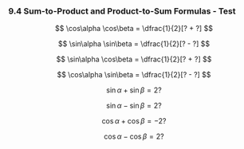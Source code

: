 ### 9.4 Sum-to-Product and Product-to-Sum Formulas - Test

$$
\cos\alpha \cos\beta = \dfrac{1}{2}[? + ?]
$$

$$
\sin\alpha \sin\beta = \dfrac{1}{2}[? - ?]
$$

$$
\sin\alpha \cos\beta = \dfrac{1}{2}[? + ?]
$$

$$
\cos\alpha \sin\beta = \dfrac{1}{2}[? - ?]
$$

$$
\sin\alpha + \sin\beta = 2?
$$


$$
\sin\alpha - \sin\beta = 2?
$$

$$
\cos\alpha + \cos\beta = -2?
$$

$$
\cos\alpha - \cos\beta = 2?
$$
